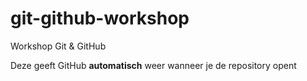 # git-github-workshop
Workshop Git &amp; GitHub

Deze geeft GitHub **automatisch** weer wanneer je de repository opent
